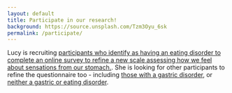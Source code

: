 ```yaml
---
layout: default
title: Participate in our research! 
background: https://source.unsplash.com/Tzm3Oyu_6sk
permalink: /participate/
---
```


<div class="blurb">
    <p>Lucy is recruiting <a href="https://york.qualtrics.com/jfe/form/SV_cGQuWRwC1lKqcHs">participants who identify as having an eating disorder to complete an online survey to refine a new scale assessing how we feel about sensations from our stomach.</a>. She is looking for other participants to refine the questionnaire too - including <a href="https://york.qualtrics.com/jfe/form/SV_0vwfUyvV5r2tGWq">those with a gastric disorder</a>, or <a href="https://york.qualtrics.com/jfe/form/SV_brelvivpJ8PO5gi">neither a gastric or eating disorder</a>. 
    </p>
</div>

